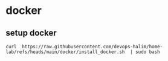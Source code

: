 # docker
## setup docker
    curl  https://raw.githubusercontent.com/devops-halim/home-lab/refs/heads/main/docker/install_docker.sh  | sudo bash 
